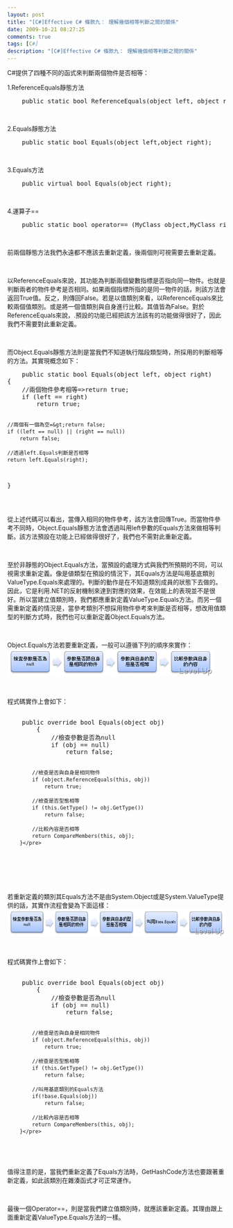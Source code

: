 ```yaml
---
layout: post
title: "[C#]Effective C# 條款九： 理解幾個相等判斷之間的關係"
date: 2009-10-21 08:27:25
comments: true
tags: [C#]
description: "[C#]Effective C# 條款九： 理解幾個相等判斷之間的關係"
---
```

<p>
	C#提供了四種不同的函式來判斷兩個物件是否相等：</p>
<p>
	1.ReferenceEquals靜態方法</p>
<div class="wlWriterEditableSmartContent" id="scid:812469c5-0cb0-4c63-8c15-c81123a09de7:fe419669-a6a3-4f8c-b784-3d56c3128da1" style="padding-bottom: 0px; margin: 0px; padding-left: 0px; padding-right: 0px; display: inline; float: none; padding-top: 0px">
	<pre class="c#:nocontrols" name="code">
	public static bool ReferenceEquals(object left, object right);</pre>
</div>
<p>
	 </p>
<p>
	2.Equals靜態方法</p>
<div class="wlWriterEditableSmartContent" id="scid:812469c5-0cb0-4c63-8c15-c81123a09de7:328eb2b2-3db6-4bb5-9e11-07b176b1a805" style="padding-bottom: 0px; margin: 0px; padding-left: 0px; padding-right: 0px; display: inline; float: none; padding-top: 0px">
	<pre class="c#:nocontrols" name="code">
	public static bool Equals(object left,object right);</pre>
</div>
<p>
	 </p>
<p>
	3.Equals方法</p>
<div class="wlWriterEditableSmartContent" id="scid:812469c5-0cb0-4c63-8c15-c81123a09de7:efcf644f-5b6a-458d-9b6d-7257e0554074" style="padding-bottom: 0px; margin: 0px; padding-left: 0px; padding-right: 0px; display: inline; float: none; padding-top: 0px">
	<pre class="c#:nocontrols" name="code">
	public virtual bool Equals(object right);</pre>
</div>
<p>
	 </p>
<p>
	4.運算子==</p>
<div class="wlWriterEditableSmartContent" id="scid:812469c5-0cb0-4c63-8c15-c81123a09de7:4da3cba7-b97f-4084-b440-61e68f8d38a6" style="padding-bottom: 0px; margin: 0px; padding-left: 0px; padding-right: 0px; display: inline; float: none; padding-top: 0px">
	<pre class="c#:nocontrols" name="code">
	public static bool operator== (MyClass object,MyClass right);</pre>
</div>
<p>
	 </p>
<p>
	前兩個靜態方法我們永遠都不應該去重新定義，後兩個則可視需要去重新定義。</p>
<p>
	 </p>
<p>
	以ReferenceEquals來說，其功能為判斷兩個變數指標是否指向同一物件。也就是判斷兩者的物件參考是否相同。如果兩個指標所指的是同一物件的話，則該方法會返回True值。反之，則傳回False。若是以值類別來看，以ReferenceEquals來比較兩個值類別。或是將一個值類別與自身進行比較。其值皆為False。對於ReferenceEquals來說，.預設的功能已經把該方法該有的功能做得很好了，因此我們不需要對此重新定義。</p>
<p>
	 </p>
<p>
	而Object.Equals靜態方法則是當我們不知道執行階段類型時，所採用的判斷相等的方法。其實現概念如下：</p>
<div class="wlWriterEditableSmartContent" id="scid:812469c5-0cb0-4c63-8c15-c81123a09de7:da14efd3-7b51-4af6-b50e-f226f50d929b" style="padding-bottom: 0px; margin: 0px; padding-left: 0px; padding-right: 0px; display: inline; float: none; padding-top: 0px">
	<pre class="c#:nocontrols" name="code">
	public static bool Equals(object left, object right)
{
    //兩個物件參考相等=&gt;return true;
    if (left == right)
        return true;

    //兩個有一個為空=&gt;return false;
    if ((left == null) || (right == null))
        return false;

    //透過left.Equals判斷是否相等
    return left.Equals(right);
}</pre>
</div>
<p>
	 </p>
<p>
	從上述代碼可以看出，當傳入相同的物件參考，該方法會回傳True。而當物件參考不同時，Object.Equals靜態方法會透過叫用left參數的Equals方法來做相等判斷。該方法預設在功能上已經做得很好了，我們也不需對此重新定義。</p>
<p>
	 </p>
<p>
	至於非靜態的Object.Equals方法，當預設的處理方式與我們所預期的不同，可以視需求重新定義。像是値類型在預設的情況下，其Equals方法是叫用基底類別ValueType.Equals來處理的。判斷的動作是在不知道類別成員的狀態下去做的。因此，它是利用.NET的反射機制來達到對應的效果，在效能上的表現並不是很好。所以當建立值類別時，我們都應重新定義ValueType.Equals方法。而另一個需重新定義的情況是，當參考類別不想採用物件參考來判斷是否相等，想改用值類型的判斷方式時，我們也可以重新定義Object.Equals方法。</p>
<p>
	 </p>
<p>
	Object.Equals方法若要重新定義，一般可以遵循下列的順序來實作：<br />
	<img alt="image" border="0" height="62" src="\images\posts\11168\image_thumb_1.png" style="border-right-width: 0px; display: inline; border-top-width: 0px; border-bottom-width: 0px; border-left-width: 0px" title="image" width="477" /></p>
<p>
	 </p>
<p>
	程式碼實作上會如下：<br />
	 </p>
<div class="wlWriterEditableSmartContent" id="scid:812469c5-0cb0-4c63-8c15-c81123a09de7:eca22365-f366-4d4f-9e6b-59cb2fdec2e9" style="padding-bottom: 0px; margin: 0px; padding-left: 0px; padding-right: 0px; display: inline; float: none; padding-top: 0px">
	<pre class="c#:nocontrols" name="code">
	public override bool Equals(object obj)
        {
            //檢查參數是否為null
            if (obj == null)
                return false;

            //檢查是否與自身是相同物件
            if (object.ReferenceEquals(this, obj))
                return true;

            //檢查是否型態相等
            if (this.GetType() != obj.GetType())
                return false;

            //比較內容是否相等
            return CompareMembers(this, obj);
        }</pre>
</div>
<p>
	 </p>
<p>
	 </p>
<p>
	若重新定義的類別其Equals方法不是由System.Object或是System.ValueType提供的話，其實作流程會變為下面這樣：<a href="http://files.dotblogs.com.tw/larrynung/0910/CEffectiveC_14B77/image_8.png" rel="lightbox"><br />
	<img alt="image" border="0" height="62" src="\images\posts\11168\image_thumb_3.png" style="border-right-width: 0px; display: inline; border-top-width: 0px; border-bottom-width: 0px; border-left-width: 0px" title="image" width="578" /></a></p>
<p>
	 </p>
<p>
	程式碼實作上會如下：<br />
	 </p>
<div class="wlWriterEditableSmartContent" id="scid:812469c5-0cb0-4c63-8c15-c81123a09de7:0c353c3c-51aa-4f73-bfe5-659e767b5c4e" style="padding-bottom: 0px; margin: 0px; padding-left: 0px; padding-right: 0px; display: inline; float: none; padding-top: 0px">
	<pre class="c#:nocontrols" name="code">
	public override bool Equals(object obj)
        {
            //檢查參數是否為null
            if (obj == null)
                return false;

            //檢查是否與自身是相同物件
            if (object.ReferenceEquals(this, obj))
                return true;

            //檢查是否型態相等
            if (this.GetType() != obj.GetType())
                return false;

            //叫用基底類別的Equals方法
            if(!base.Equals(obj))
                return false;

            //比較內容是否相等
            return CompareMembers(this, obj);
        }</pre>
</div>
<p>
	 </p>
<p>
	值得注意的是，當我們重新定義了Equals方法時，GetHashCode方法也要跟著重新定義，如此該類別在雜湊函式才可正常運作。</p>
<p>
	 </p>
<p>
	最後一個Operator==，則是當我們建立值類別時，就應該重新定義。其理由跟上面重新定義ValueType.Equals方法的一樣。</p>
